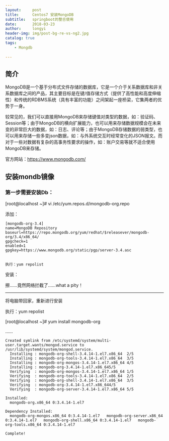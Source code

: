 ```yaml
---
layout:     post
title:      Centos7 安装MongoDB
subtitle:   springboot的整合使用
date:       2018-03-23
author:     longyi
header-img: img/post-bg-re-vs-ng2.jpg
catalog: true
tags:
    - Mongdb
    
---
```


## 简介

MongoDB是一个基于分布式文件存储的数据库，它是一个介于关系数据库和非关系数据库之间的产品，其主要目标是在键/值存储方式（提供了高性能和高度伸缩性）和传统的RDBMS系统（具有丰富的功能）之间架起一座桥梁，它集两者的优势于一身。

较常见的，我们可以直接用MongoDB来存储键值对类型的数据，如：验证码、Session等；由于MongoDB的横向扩展能力，也可以用来存储数据规模会在未来变的非常巨大的数据，如：日志、评论等；由于MongoDB存储数据的弱类型，也可以用来存储一些多变json数据，如：与外系统交互时经常变化的JSON报文。而对于一些对数据有复杂的高事务性要求的操作，如：账户交易等就不适合使用MongoDB来存储。

官方网站：https://www.mongodb.com/

## 安装mondb镜像

### **第一步需要安装Db：**

[root@localhost ~]# vi /etc/yum.repos.d/mongodb-org.repo

添加：

    [mongodb-org-3.4]
    name=MongoDB Repository
    baseurl=https://repo.mongodb.org/yum/redhat/$releasever/mongodb-org/3.4/x86_64/
    gpgcheck=1
    enabled=1
    gpgkey=https://www.mongodb.org/static/pgp/server-3.4.asc


    执行：yum repolist



安装：

擦……竟然网络拦截了……what a pity！


----------

将电脑带回家，重新进行安装

执行：yum repolist

[root@localhost ~]# yum install mongodb-org

……
    
    Created symlink from /etc/systemd/system/multi-user.target.wants/mongod.service to /usr/lib/systemd/system/mongod.service.
      Installing : mongodb-org-shell-3.4.14-1.el7.x86_64  2/5 
      Installing : mongodb-org-tools-3.4.14-1.el7.x86_64  3/5 
      Installing : mongodb-org-mongos-3.4.14-1.el7.x86_64 4/5 
      Installing : mongodb-org-3.4.14-1.el7.x86_645/5 
      Verifying  : mongodb-org-mongos-3.4.14-1.el7.x86_64 1/5 
      Verifying  : mongodb-org-tools-3.4.14-1.el7.x86_64  2/5 
      Verifying  : mongodb-org-shell-3.4.14-1.el7.x86_64  3/5 
      Verifying  : mongodb-org-3.4.14-1.el7.x86_644/5 
      Verifying  : mongodb-org-server-3.4.14-1.el7.x86_64 5/5 
    
    Installed:
      mongodb-org.x86_64 0:3.4.14-1.el7   
    
    Dependency Installed:
      mongodb-org-mongos.x86_64 0:3.4.14-1.el7   mongodb-org-server.x86_64 0:3.4.14-1.el7   mongodb-org-shell.x86_64 0:3.4.14-1.el7   mongodb-org-tools.x86_64 0:3.4.14-1.el7  
    
    Complete!



